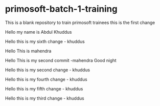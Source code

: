 # primosoft-batch-1-training
This is a blank repository to train primosoft trainees
 this is the first change 

 Hello my name is Abdul Khuddus

 Hello this is my sixth change - khuddus

Hello This is mahendra


Hello This is my second commit -mahendra
Good night

 Hello this is my second change - khuddus
 
 Hello this is my fourth change - khuddus
 
 Hello this is my fifth change - khuddus

 Hello this is my third change - khuddus

